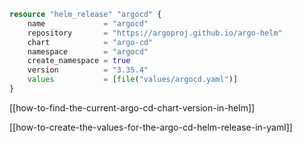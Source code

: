 ```terraform
resource "helm_release" "argocd" {
	name             = "argocd"
	repository       = "https://argoproj.github.io/argo-helm"
	chart            = "argo-cd"
	namespace        = "argocd"
	create_namespace = true
	version          = "3.35.4"
	values           = [file("values/argocd.yaml")]
}
```

[[how-to-find-the-current-argo-cd-chart-version-in-helm]]

[[how-to-create-the-values-for-the-argo-cd-helm-release-in-yaml]]

